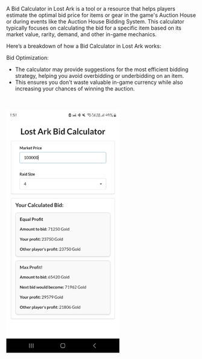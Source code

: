 A Bid Calculator in Lost Ark is a tool or a resource that helps players estimate the optimal bid price for items or gear in the game's Auction House or during events like the Auction House Bidding System. This calculator typically focuses on calculating the bid for a specific item based on its market value, rarity, demand, and other in-game mechanics.

Here’s a breakdown of how a Bid Calculator in Lost Ark works:

Bid Optimization:
- The calculator may provide suggestions for the most efficient bidding strategy, helping you avoid overbidding or underbidding on an item.
- This ensures you don't waste valuable in-game currency while also increasing your chances of winning the auction.

<br>
<br>

<img src="Screenshot_20250108_015136_Chrome.jpg" alt="Description" width="300">